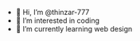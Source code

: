 - 👋 Hi, I’m @thinzar-777
- 👀 I’m interested in coding
- 🌱 I’m currently learning web design


<!---
thinzar-777/thinzar-777 is a ✨ special ✨ repository because its `README.md` (this file) appears on your GitHub profile.
You can click the Preview link to take a look at your changes.
--->
